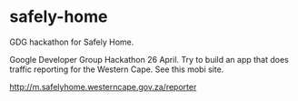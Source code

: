 safely-home
===========

GDG hackathon for Safely Home.

Google Developer Group Hackathon 26 April. 
Try to build an app that does traffic reporting for the Western Cape. See this mobi site.

http://m.safelyhome.westerncape.gov.za/reporter
